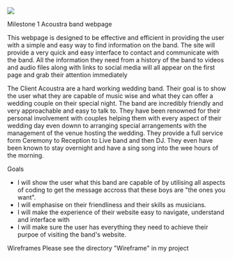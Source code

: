 <img src="https://codeinstitute.s3.amazonaws.com/fullstack/ci_logo_small.png" style="margin: 0;">

Milestone 1 Acoustra band webpage


This webpage is designed to be effective and efficient in providing the user with a simple and easy way to find information on the band. 
The site will provide a very quick and easy interface to contact and communicate with the band.
All the information they need from a history of the band to videos and audio files along with links to social media will all appear on the first page and grab their attention immediately 

The Client
Acoustra are a hard working wedding band. Their goal is to show the user what they are capable of music wise and what they can offer a wedding couple on their special night.
The band are incredibly friendly and very approachable and easy to talk to. They have been renowned for their personal involvement with couples helping them with every aspect of their wedding day even downn to arranging special arrangements with the management of the venue hosting the wedding. They provide a full service form Ceremony to Reception to Live band and then DJ. They even have been known to stay overnight and have a sing song into the wee hours of the morning.

Goals
* I will show the user what this band are capable of by utilising all aspects of coding to get the message accross that these boys are "the ones you want".
* I will emphasise on their friendliness and their skills as musicians.
* I will make the experience of their website easy to navigate, understand and interface with
* I will make sure the user has everything they need to achieve their purpoe of visiting the band's website.

Wireframes
Please see the directory "Wireframe" in my project 




